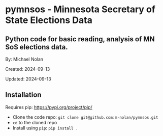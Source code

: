 # pymnsos - Minnesota Secretary of State Elections Data

## Python code for basic reading, analysis of MN SoS elections data.

By: Michael Nolan

Created: 2024-09-13

Updated: 2024-09-13

## Installation
Requires pip: https://pypi.org/project/pip/
- Clone the code repo: `git clone git@github.com:m-nolan/pymnsos.git`
- `cd` to the cloned repo
- Install using `pip`: `pip install .`
